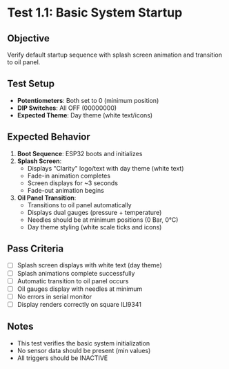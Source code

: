 # Test 1.1: Basic System Startup

## Objective
Verify default startup sequence with splash screen animation and transition to oil panel.

## Test Setup
- **Potentiometers**: Both set to 0 (minimum position)
- **DIP Switches**: All OFF (00000000)
- **Expected Theme**: Day theme (white text/icons)

## Expected Behavior
1. **Boot Sequence**: ESP32 boots and initializes
2. **Splash Screen**: 
   - Displays "Clarity" logo/text with day theme (white text)
   - Fade-in animation completes
   - Screen displays for ~3 seconds
   - Fade-out animation begins
3. **Oil Panel Transition**:
   - Transitions to oil panel automatically
   - Displays dual gauges (pressure + temperature)
   - Needles should be at minimum positions (0 Bar, 0°C)
   - Day theme styling (white scale ticks and icons)

## Pass Criteria
- [ ] Splash screen displays with white text (day theme)
- [ ] Splash animations complete successfully
- [ ] Automatic transition to oil panel occurs
- [ ] Oil gauges display with needles at minimum
- [ ] No errors in serial monitor
- [ ] Display renders correctly on square ILI9341

## Notes
- This test verifies the basic system initialization
- No sensor data should be present (min values)
- All triggers should be INACTIVE